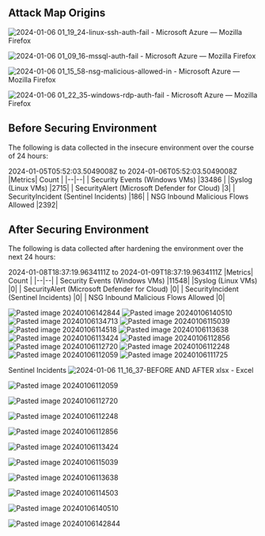 ## Attack Map Origins



![2024-01-06 01_19_24-linux-ssh-auth-fail - Microsoft Azure — Mozilla Firefox](https://github.com/paRaade/Global-Threat-Visualization-Azure-Honeynet-Mapping/assets/126734769/768802e4-2803-4d42-b9cc-616cd9fe9040)


![2024-01-06 01_09_16-mssql-auth-fail - Microsoft Azure — Mozilla Firefox](https://github.com/paRaade/Global-Threat-Visualization-Azure-Honeynet-Mapping/assets/126734769/309b126f-d963-4704-a864-1cf18944c3c3)


![2024-01-06 01_15_58-nsg-malicious-allowed-in - Microsoft Azure — Mozilla Firefox](https://github.com/paRaade/Global-Threat-Visualization-Azure-Honeynet-Mapping/assets/126734769/623b668b-bce2-4eb3-b571-f1e982b55efe)


![2024-01-06 01_22_35-windows-rdp-auth-fail - Microsoft Azure — Mozilla Firefox](https://github.com/paRaade/Global-Threat-Visualization-Azure-Honeynet-Mapping/assets/126734769/1c5fec52-3a32-48ad-873e-cf197a1e56c9)


## **Before Securing Environment**

The following is data collected in the insecure environment over the course of 24 hours:

2024-01-05T05:52:03.5049008Z to 2024-01-06T05:52:03.5049008Z
|Metrics| Count |
|--|--|
| Security Events (Windows VMs) |33486  |
|Syslog (Linux VMs) |2715|
| SecurityAlert (Microsoft Defender for Cloud) |3|
| SecurityIncident (Sentinel Incidents) |186|
| NSG Inbound Malicious Flows Allowed |2392|


## **After Securing Environment**

The following is data collected after hardening the environment over the next 24 hours:

2024-01-08T18:37:19.9634111Z to 2024-01-09T18:37:19.9634111Z
|Metrics| Count |
|--|--|
| Security Events (Windows VMs) |11548|
|Syslog (Linux VMs) |0|
| SecurityAlert (Microsoft Defender for Cloud) |0|
| SecurityIncident (Sentinel Incidents) |0|
| NSG Inbound Malicious Flows Allowed |0|

![Pasted image 20240106142844](https://github.com/paRaade/Global-Threat-Visualization-Azure-Honeynet-Mapping/assets/126734769/2bcb63e5-71b2-49f1-90ea-ffc15b58b2df)
![Pasted image 20240106140510](https://github.com/paRaade/Global-Threat-Visualization-Azure-Honeynet-Mapping/assets/126734769/9e4ecd20-2297-4ce3-adda-dc98f5d78ced)
![Pasted image 20240106134713](https://github.com/paRaade/Global-Threat-Visualization-Azure-Honeynet-Mapping/assets/126734769/cf456657-f323-4759-8ce9-ab1316ab787f)
![Pasted image 20240106115039](https://github.com/paRaade/Global-Threat-Visualization-Azure-Honeynet-Mapping/assets/126734769/78b82980-2859-43c5-8ea9-a943b73abaf0)
![Pasted image 20240106114518](https://github.com/paRaade/Global-Threat-Visualization-Azure-Honeynet-Mapping/assets/126734769/2a1d29c7-3ac7-4264-bd38-4a182e27c7a7)
![Pasted image 20240106113638](https://github.com/paRaade/Global-Threat-Visualization-Azure-Honeynet-Mapping/assets/126734769/6700031b-b61c-4052-8e9e-6013bb03705e)
![Pasted image 20240106113424](https://github.com/paRaade/Global-Threat-Visualization-Azure-Honeynet-Mapping/assets/126734769/51c83f84-bb22-4725-94b4-9b3d24e67d1b)
![Pasted image 20240106112856](https://github.com/paRaade/Global-Threat-Visualization-Azure-Honeynet-Mapping/assets/126734769/e942c026-e449-488b-ad83-6aa9cce647cc)
![Pasted image 20240106112720](https://github.com/paRaade/Global-Threat-Visualization-Azure-Honeynet-Mapping/assets/126734769/203c854e-3208-4892-8e83-382a862a8387)
![Pasted image 20240106112248](https://github.com/paRaade/Global-Threat-Visualization-Azure-Honeynet-Mapping/assets/126734769/e176097a-aa63-4e45-9671-c03c7968cc22)
![Pasted image 20240106112059](https://github.com/paRaade/Global-Threat-Visualization-Azure-Honeynet-Mapping/assets/126734769/1b5ff96a-9f1c-4730-ac64-24a2f11f3827)
![Pasted image 20240106111725](https://github.com/paRaade/Global-Threat-Visualization-Azure-Honeynet-Mapping/assets/126734769/3c8ffff0-9e05-4dfd-b92d-1f3386342149)


Sentinel Incidents
![2024-01-06 11_16_37-BEFORE AND AFTER xlsx - Excel](https://github.com/paRaade/Global-Threat-Visualization-Azure-Honeynet-Mapping/assets/126734769/8e59c704-4404-44e2-88d1-c36d99953b96)


![Pasted image 20240106112059](https://github.com/paRaade/Global-Threat-Visualization-Azure-Honeynet-Mapping/assets/126734769/69369069-03be-455d-b3a7-c9246dc47849)

![Pasted image 20240106112720](https://github.com/paRaade/Global-Threat-Visualization-Azure-Honeynet-Mapping/assets/126734769/71dff6b4-06b4-4821-ad64-a93c1a3e7d21)

![Pasted image 20240106112248](https://github.com/paRaade/Global-Threat-Visualization-Azure-Honeynet-Mapping/assets/126734769/8761ff89-4fec-4c90-93b6-4ebafbe0d85f)

![Pasted image 20240106112856](https://github.com/paRaade/Global-Threat-Visualization-Azure-Honeynet-Mapping/assets/126734769/8e5c5a3c-608a-4383-a95f-440faa07109a)

![Pasted image 20240106113424](https://github.com/paRaade/Global-Threat-Visualization-Azure-Honeynet-Mapping/assets/126734769/f6b1cf62-77d3-4f8f-8119-c24a3929e877)

![Pasted image 20240106115039](https://github.com/paRaade/Global-Threat-Visualization-Azure-Honeynet-Mapping/assets/126734769/753ddb06-a067-4a0c-a667-9f4de5beadd2)


![Pasted image 20240106113638](https://github.com/paRaade/Global-Threat-Visualization-Azure-Honeynet-Mapping/assets/126734769/a0e38e59-8175-4dc1-b684-86b55e1dcacb)

![Pasted image 20240106114503](https://github.com/paRaade/Global-Threat-Visualization-Azure-Honeynet-Mapping/assets/126734769/7a0d09e3-b9fe-400b-b339-57eb0fc7674a)

![Pasted image 20240106140510](https://github.com/paRaade/Global-Threat-Visualization-Azure-Honeynet-Mapping/assets/126734769/b6d1517c-b64c-41eb-bb3c-b6a4ef53c279)

![Pasted image 20240106142844](https://github.com/paRaade/Global-Threat-Visualization-Azure-Honeynet-Mapping/assets/126734769/bb3ce11e-a5a5-4252-99be-7c4d795fe8ed)
